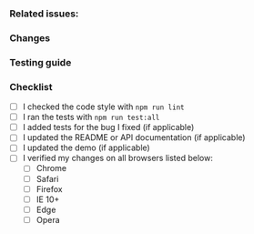 ### Related issues: <!-- If applicable: reference any related issues. E.g: #4515   --> 
### Changes
<!-- Describe the changes you made and why. --> 

<!-- If applicable: add some screenshots --> 


### Testing guide
<!-- Describe the steps to test the changes proposed --> 


### Checklist
- [ ] I checked the code style with `npm run lint` 
- [ ] I ran the tests with `npm run test:all` 
- [ ] I added tests for the bug I fixed (if applicable)
- [ ] I updated the README or API documentation (if applicable)
- [ ] I updated the demo (if applicable)
- [ ] I verified my changes on all browsers listed below:
  - [ ] Chrome
  - [ ] Safari
  - [ ] Firefox
  - [ ] IE 10+
  - [ ] Edge
  - [ ] Opera
